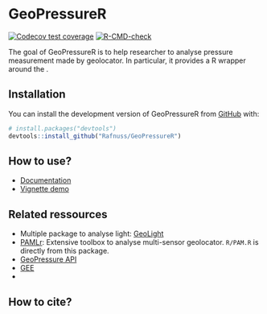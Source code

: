 
<!-- README.md is generated from README.Rmd. Please edit that file -->

# GeoPressureR

<!-- badges: start -->

[![Codecov test
coverage](https://codecov.io/gh/Rafnuss/GeoPressureR/branch/master/graph/badge.svg)](https://app.codecov.io/gh/Rafnuss/GeoPressureR?branch=master)
[![R-CMD-check](https://github.com/Rafnuss/GeoPressureR/workflows/R-CMD-check/badge.svg)](https://github.com/Rafnuss/GeoPressureR/actions)
<!-- badges: end -->

The goal of GeoPressureR is to help researcher to analyse pressure
measurement made by geolocator. In particular, it provides a R wrapper
around the .

## Installation

You can install the development version of GeoPressureR from
[GitHub](https://github.com/) with:

``` r
# install.packages("devtools")
devtools::install_github("Rafnuss/GeoPressureR")
```

## How to use?

-   [Documentation]()
-   [Vignette demo]()

## Related ressources

-   Multiple package to analyse light:
    [GeoLight](https://github.com/slisovski/GeoLight/tree/Update_2.01)
-   [PAMLr](https://github.com/KiranLDA/PAMLr): Extensive toolbox to
    analyse multi-sensor geolocator. `R/PAM.R` is directly from this
    package.
-   [GeoPressure API](https://github.com/Rafnuss/GeoPressureServer)
-   [GEE]()
-   []()

## How to cite?
